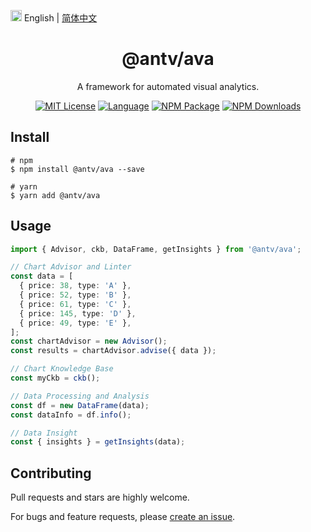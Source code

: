 <img src="https://gw.alipayobjects.com/zos/antfincdn/R8sN%24GNdh6/language.svg" width="18"> English | [简体中文](./zh-CN/README.zh-CN.md)


<h1 align="center">
<b>@antv/ava</b>
</h1>

<div align="center">
A framework for automated visual analytics.

[![MIT License](https://img.shields.io/github/license/antvis/ava)](/LICENSE) [![Language](https://img.shields.io/badge/language-typescript-blue.svg)](https://www.typescriptlang.org) [![NPM Package](https://img.shields.io/npm/v/@antv/ava-react.svg)](https://www.npmjs.com/package/@antv/ava-react) [![NPM Downloads](http://img.shields.io/npm/dm/@antv/ava-react.svg)](https://www.npmjs.com/package/@antv/ava-react) 

</div>

## Install

```shell
# npm
$ npm install @antv/ava --save

# yarn
$ yarn add @antv/ava
```

## Usage

```ts
import { Advisor, ckb, DataFrame, getInsights } from '@antv/ava';

// Chart Advisor and Linter
const data = [
  { price: 38, type: 'A' },
  { price: 52, type: 'B' },
  { price: 61, type: 'C' },
  { price: 145, type: 'D' },
  { price: 49, type: 'E' },
];
const chartAdvisor = new Advisor();
const results = chartAdvisor.advise({ data });

// Chart Knowledge Base
const myCkb = ckb();

// Data Processing and Analysis
const df = new DataFrame(data);
const dataInfo = df.info();

// Data Insight
const { insights } = getInsights(data);
```

## Contributing

Pull requests and stars are highly welcome.

For bugs and feature requests, please [create an issue](https://github.com/antvis/ava/issues/new).
